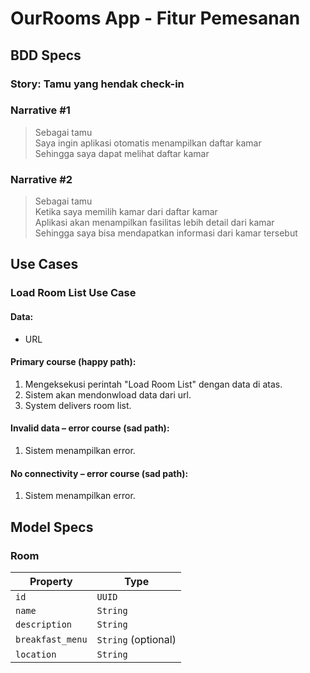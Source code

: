 # OurRooms App - Fitur Pemesanan
## BDD Specs

### Story: Tamu yang hendak check-in

### Narrative #1

> Sebagai tamu  
> Saya ingin aplikasi otomatis menampilkan daftar kamar  
> Sehingga saya dapat melihat daftar kamar  

### Narrative #2

> Sebagai tamu  
> Ketika saya memilih kamar dari daftar kamar  
> Aplikasi akan menampilkan fasilitas lebih detail dari kamar  
> Sehingga saya bisa mendapatkan informasi dari kamar tersebut  

## Use Cases

### Load Room List Use Case

#### Data:
- URL

#### Primary course (happy path):
1. Mengeksekusi perintah "Load Room List" dengan data di atas.
2. Sistem akan mendonwload data dari url.
3. System delivers room list.

#### Invalid data – error course (sad path):
1. Sistem menampilkan error.

#### No connectivity – error course (sad path):
1. Sistem menampilkan error.

## Model Specs

### Room

| Property      | Type                |
|---------------|---------------------|
| `id`          | `UUID`              |
| `name` | `String`  |
| `description`    | `String`               |
| `breakfast_menu`    | `String`  (optional)|
| `location`    | `String`  |
